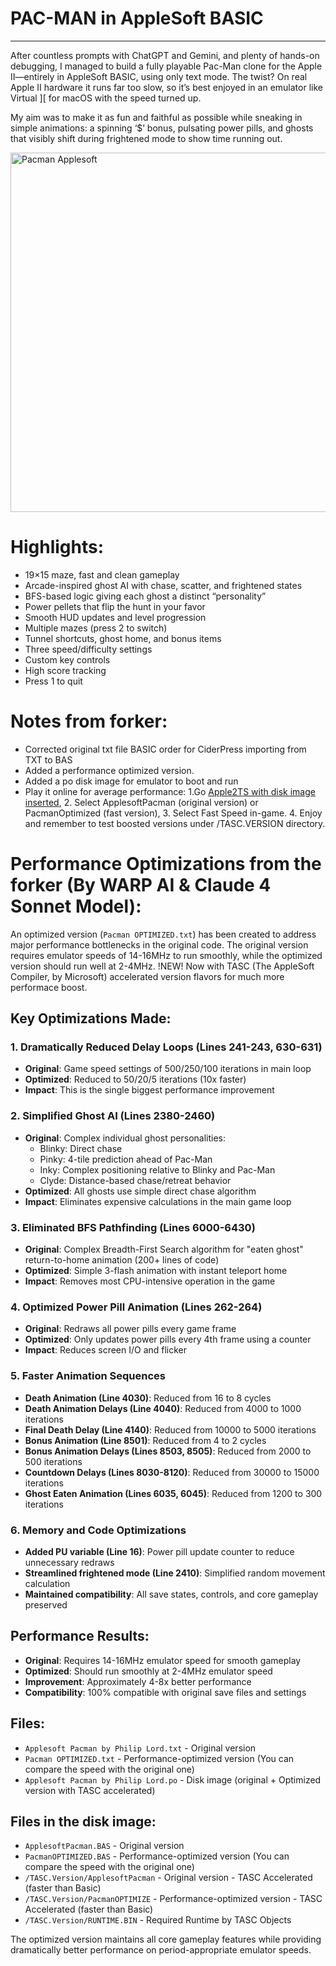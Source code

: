 # PAC-MAN in AppleSoft BASIC
____________________________

After countless prompts with ChatGPT and Gemini, and plenty of hands-on debugging, I managed to build a fully playable Pac-Man clone for the Apple II—entirely in AppleSoft BASIC, using only text mode. The twist? On real Apple II hardware it runs far too slow, so it’s best enjoyed in an emulator like Virtual ][ for macOS with the speed turned up.

My aim was to make it as fun and faithful as possible while sneaking in simple animations: a spinning ‘$’ bonus, pulsating power pills, and ghosts that visibly shift during frightened mode to show time running out.

<img width="792" height="575" alt="Pacman Applesoft" src="https://github.com/user-attachments/assets/4d34f8b0-929b-4b65-95f8-b1603eb91e8b" />

# Highlights:

- 19×15 maze, fast and clean gameplay
- Arcade-inspired ghost AI with chase, scatter, and frightened states
- BFS-based logic giving each ghost a distinct “personality”
- Power pellets that flip the hunt in your favor
- Smooth HUD updates and level progression
- Multiple mazes (press 2 to switch)
- Tunnel shortcuts, ghost home, and bonus items
- Three speed/difficulty settings
- Custom key controls
- High score tracking
- Press 1 to quit

# Notes from forker:
- Corrected original txt file BASIC order for CiderPress importing from TXT to BAS
- Added a performance optimized version.
- Added a po disk image for emulator to boot and run
- Play it online for average performance: 1.Go [Apple2TS with disk image inserted](https://anomixer.github.io/apple2ts/?color=color&speed=ludicrous#https://raw.githubusercontent.com/anomixer/Applesoft-PACMAN/refs/heads/main/Applesoft%20Pacman%20by%20Philip%20Lord.po), 2. Select ApplesoftPacman (original version) or PacmanOptimized (fast version), 3. Select Fast Speed in-game. 4. Enjoy and remember to test boosted versions under /TASC.VERSION directory.


# Performance Optimizations from the forker (By WARP AI & Claude 4 Sonnet Model):

An optimized version (`Pacman OPTIMIZED.txt`) has been created to address major performance bottlenecks in the original code. The original version requires emulator speeds of 14-16MHz to run smoothly, while the optimized version should run well at 2-4MHz.
!NEW! Now with TASC (The AppleSoft Compiler, by Microsoft) accelerated version flavors for much more performace boost.

## Key Optimizations Made:

### 1. Dramatically Reduced Delay Loops (Lines 241-243, 630-631)
- **Original**: Game speed settings of 500/250/100 iterations in main loop
- **Optimized**: Reduced to 50/20/5 iterations (10x faster)
- **Impact**: This is the single biggest performance improvement

### 2. Simplified Ghost AI (Lines 2380-2460)
- **Original**: Complex individual ghost personalities:
  - Blinky: Direct chase
  - Pinky: 4-tile prediction ahead of Pac-Man
  - Inky: Complex positioning relative to Blinky and Pac-Man
  - Clyde: Distance-based chase/retreat behavior
- **Optimized**: All ghosts use simple direct chase algorithm
- **Impact**: Eliminates expensive calculations in the main game loop

### 3. Eliminated BFS Pathfinding (Lines 6000-6430)
- **Original**: Complex Breadth-First Search algorithm for "eaten ghost" return-to-home animation (200+ lines of code)
- **Optimized**: Simple 3-flash animation with instant teleport home
- **Impact**: Removes most CPU-intensive operation in the game

### 4. Optimized Power Pill Animation (Lines 262-264)
- **Original**: Redraws all power pills every game frame
- **Optimized**: Only updates power pills every 4th frame using a counter
- **Impact**: Reduces screen I/O and flicker

### 5. Faster Animation Sequences
- **Death Animation (Line 4030)**: Reduced from 16 to 8 cycles
- **Death Animation Delays (Line 4040)**: Reduced from 4000 to 1000 iterations
- **Final Death Delay (Line 4140)**: Reduced from 10000 to 5000 iterations
- **Bonus Animation (Line 8501)**: Reduced from 4 to 2 cycles
- **Bonus Animation Delays (Lines 8503, 8505)**: Reduced from 2000 to 500 iterations
- **Countdown Delays (Lines 8030-8120)**: Reduced from 30000 to 15000 iterations
- **Ghost Eaten Animation (Lines 6035, 6045)**: Reduced from 1200 to 300 iterations

### 6. Memory and Code Optimizations
- **Added PU variable (Line 16)**: Power pill update counter to reduce unnecessary redraws
- **Streamlined frightened mode (Line 2410)**: Simplified random movement calculation
- **Maintained compatibility**: All save states, controls, and core gameplay preserved

## Performance Results:
- **Original**: Requires 14-16MHz emulator speed for smooth gameplay
- **Optimized**: Should run smoothly at 2-4MHz emulator speed
- **Improvement**: Approximately 4-8x better performance
- **Compatibility**: 100% compatible with original save files and settings

## Files:
- `Applesoft Pacman by Philip Lord.txt` - Original version
- `Pacman OPTIMIZED.txt` - Performance-optimized version (You can compare the speed with the original one)
- `Applesoft Pacman by Philip Lord.po` - Disk image (original + Optimized version with TASC accelerated)

## Files in the disk image:
- `ApplesoftPacman.BAS` - Original version
- `PacmanOPTIMIZED.BAS` - Performance-optimized version (You can compare the speed with the original one)
- `/TASC.Version/ApplesoftPacman` - Original version - TASC Accelerated (faster than Basic)
- `/TASC.Version/PacmanOPTIMIZE` - Performance-optimized version - TASC Accelerated (faster than Basic)
- `/TASC.Version/RUNTIME.BIN` - Required Runtime by TASC Objects

The optimized version maintains all core gameplay features while providing dramatically better performance on period-appropriate emulator speeds.

